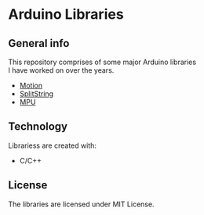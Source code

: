 # Arduino Libraries

## General info
This repository comprises of some major Arduino libraries<br> I have worked on over the years.
 * [Motion](https://github.com/shaswat-dharaiya/Arduino-Libraries/tree/master/Motion)
 * [SplitString](https://github.com/shaswat-dharaiya/Arduino-Libraries/tree/master/SplitString)
 * [MPU](https://github.com/shaswat-dharaiya/Arduino-Libraries/tree/master/MPU)

## Technology
Librariess are created with:
* C/C++

## License
The libraries are licensed under MIT License.
